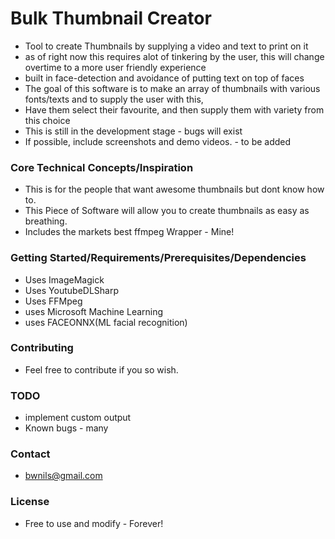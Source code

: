 ﻿# Bulk Thumbnail Creator

- Tool to create Thumbnails by supplying a video and text to print on it
- as of right now this requires alot of tinkering by the user, this will change overtime to a more user friendly experience
- built in face-detection and avoidance of putting text on top of faces
- The goal of this software is to make an array of thumbnails with various fonts/texts and to supply the user with this,
- Have them select their favourite, and then supply them with variety from this choice
- This is still in the development stage - bugs will exist
- If possible, include screenshots and demo videos. - to be added

### Core Technical Concepts/Inspiration

- This is for the people that want awesome thumbnails but dont know how to.
- This Piece of Software will allow you to create thumbnails as easy as breathing.
- Includes the markets best ffmpeg Wrapper - Mine!

### Getting Started/Requirements/Prerequisites/Dependencies

- Uses ImageMagick
- Uses YoutubeDLSharp
- Uses FFMpeg
- uses Microsoft Machine Learning
- uses FACEONNX(ML facial recognition)

### Contributing

- Feel free to contribute if you so wish.

### TODO
- implement custom output 
- Known bugs - many

### Contact

- bwnils@gmail.com

### License
- Free to use and modify - Forever!


